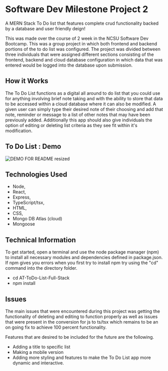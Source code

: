 # Software Dev Milestone Project 2

A MERN Stack To Do list that features complete crud functionality backed by a database and user friendly deign!

This was made over the course of 2 week in the NCSU Software Dev Bootcamp.  This was a group project in which both frontend and backend portions of the to do list was configured.  The project was divided between three individuals that were assigned different sections consisting of the frontend, backend and cloud database configuration in which data that was entered would be logged into the database upon submission.

## How it Works

The To Do List functions as a digital all around to do list that you could use for anything involving brief note taking and with the ability to store that data to be accessed within a cloud database where it can also be modified.  A given user can simply type their desired note of their choosing and add that note, reminder or message to a list of other notes that may have been previously added.  Additionally this app should also give individuals the option of editing or deleting list criteria as they see fit within it's modification.

## To Do List : Demo

![DEMO FOR README resized](https://user-images.githubusercontent.com/46231725/204713835-4473d582-f266-4a13-93e9-cf2d76df77d6.gif)

## Technologies Used

* Node,
* React,
* Express,
* TypeScript/tsx,
* HTML,
* CSS,
* Mongo DB Atlas (cloud)
* Mongoose

## Technical Information

To get started, open a terminal and use the node package manager (npm) to install all necessary modules and dependencies defined in package.json.  If npm gives you errors when you first try to install npm try using the "cd" command into the directory folder.

* cd AT-ToDo-List-Full-Stack
* npm install

## Issues

The main issues that were encountered during this project was getting the functionality of deleting and editing to function properly as well as issues that were present in the conversion for js to ts/tsx which remains to be an on going fix to achieve 100 percent functionality.

Features that are desired to be included for the future are the following.

* Adding a title to specific list
* Making a mobile version
* Adding more styling and features to make the To Do List app more dynamic and interactive.
